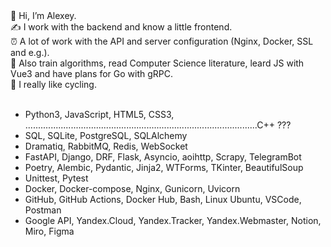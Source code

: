 <div>👋 Hi, I’m Alexey.</div>
<div>✍️ I work with the backend and know a little frontend.</div>
<div>⏰ A lot of work with the API and server configuration (Nginx, Docker, SSL and e.g.).</div>
<div>🧠 Also train algorithms, read Computer Science literature, leard JS with Vue3 and have plans for Go with gRPC.</div>
<div>🤟 I really like cycling.</div>
<br>

- Python3, JavaScript, HTML5, CSS3, ............................................................................................C++ ???
- SQL, SQLite, PostgreSQL, SQLAlchemy
- Dramatiq, RabbitMQ, Redis, WebSocket
- FastAPI, Django, DRF, Flask, Asyncio, aoihttp, Scrapy, TelegramBot
- Poetry, Alembic, Pydantic, Jinja2, WTForms, TKinter, BeautifulSoup
- Unittest, Pytest
- Docker, Docker-compose, Nginx, Gunicorn, Uvicorn
- GitHub, GitHub Actions, Docker Hub, Bash, Linux Ubuntu, VSCode, Postman
- Google API, Yandex.Cloud, Yandex.Tracker, Yandex.Webmaster, Notion, Miro, Figma
<!---
and <a href="https://steamcommunity.com/id/CyII4iK">computer games</a>.
AlexeyPlz/AlexeyPlz is a ✨ special ✨ repository because its `README.md` (this file) appears on your GitHub profile.
You can click the Preview link to take a look at your changes.
--->
